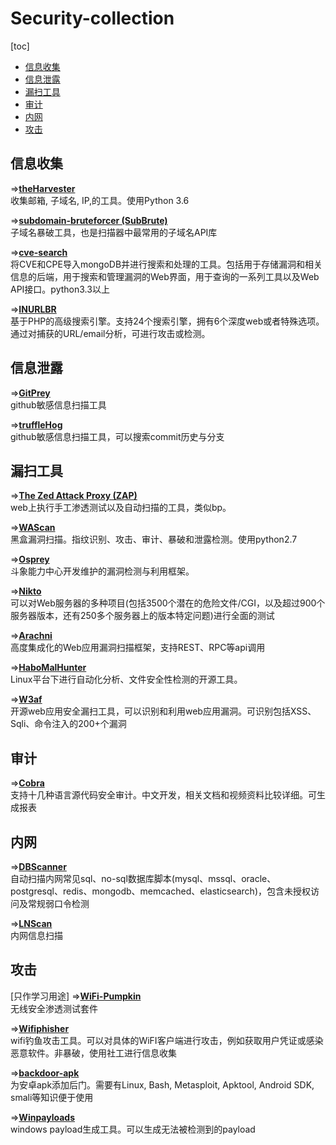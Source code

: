 # Security-collection
[toc]
- [信息收集](#信息收集)
- [信息泄露](#信息泄露)
- [漏扫工具](#漏扫工具)
- [审计](#审计)
- [内网](#内网)
- [攻击](#攻击)

## 信息收集
=>[**theHarvester**](https://github.com/laramies/theHarvester)  
收集邮箱, 子域名, IP,的工具。使用Python 3.6

=>[**subdomain-bruteforcer (SubBrute)**](https://github.com/TheRook/subbrute)  
子域名暴破工具，也是扫描器中最常用的子域名API库

=>[**cve-search**](https://github.com/cve-search/cve-search)  
将CVE和CPE导入mongoDB并进行搜索和处理的工具。包括用于存储漏洞和相关信息的后端，用于搜索和管理漏洞的Web界面，用于查询的一系列工具以及Web API接口。python3.3以上

=>[**INURLBR**](https://github.com/googleinurl/SCANNER-INURLBR)  
基于PHP的高级搜索引擎。支持24个搜索引擎，拥有6个深度web或者特殊选项。通过对捕获的URL/email分析，可进行攻击或检测。

## 信息泄露
=>[**GitPrey**](https://github.com/repoog/GitPrey)  
github敏感信息扫描工具

=>[**truffleHog**](https://github.com/dxa4481/truffleHog)  
github敏感信息扫描工具，可以搜索commit历史与分支

## 漏扫工具
=>[**The Zed Attack Proxy (ZAP)**](https://github.com/zaproxy/zaproxy)  
web上执行手工渗透测试以及自动扫描的工具，类似bp。

=>[**WAScan**](https://github.com/m4ll0k/WAScan)  
黑盒漏洞扫描。指纹识别、攻击、审计、暴破和泄露检测。使用python2.7

=>[**Osprey**](https://github.com/TophantTechnology/osprey)  
斗象能力中心开发维护的漏洞检测与利用框架。

=>[**Nikto**](https://github.com/sullo/nikto)  
可以对Web服务器的多种项目(包括3500个潜在的危险文件/CGI，以及超过900个服务器版本，还有250多个服务器上的版本特定问题)进行全面的测试

=>[**Arachni**](https://github.com/Arachni/arachni)  
高度集成化的Web应用漏洞扫描框架，支持REST、RPC等api调用

=>[**HaboMalHunter**](https://github.com/Tencent/HaboMalHunter#readme_cn)  
Linux平台下进行自动化分析、文件安全性检测的开源工具。

=>[**W3af**](https://github.com/andresriancho/w3af)  
开源web应用安全漏扫工具，可以识别和利用web应用漏洞。可识别包括XSS、Sqli、命令注入的200+个漏洞

## 审计
=>[**Cobra**](https://github.com/WhaleShark-Team/cobra)  
支持十几种语言源代码安全审计。中文开发，相关文档和视频资料比较详细。可生成报表

## 内网
=>[**DBScanner**](https://github.com/se55i0n/DBScanner)  
自动扫描内网常见sql、no-sql数据库脚本(mysql、mssql、oracle、postgresql、redis、mongodb、memcached、elasticsearch)，包含未授权访问及常规弱口令检测

=>[**LNScan**](https://github.com/sowish/LNScan)  
内网信息扫描

## 攻击
[只作学习用途]
=>[**WiFi-Pumpkin**](https://github.com/P0cL4bs/WiFi-Pumpkin)  
无线安全渗透测试套件

=>[**Wifiphisher**](https://github.com/wifiphisher/wifiphisher)  
wifi钓鱼攻击工具。可以对具体的WiFI客户端进行攻击，例如获取用户凭证或感染恶意软件。非暴破，使用社工进行信息收集

=>[**backdoor-apk**](https://github.com/dana-at-cp/backdoor-apk)  
为安卓apk添加后门。需要有Linux, Bash, Metasploit, Apktool, Android SDK, smali等知识便于使用

=>[**Winpayloads**](https://github.com/nccgroup/winpayloads)  
windows payload生成工具。可以生成无法被检测到的payload


